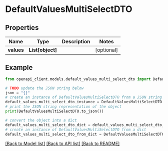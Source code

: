 # DefaultValuesMultiSelectDTO


## Properties

Name | Type | Description | Notes
------------ | ------------- | ------------- | -------------
**values** | **List[object]** |  | [optional] 

## Example

```python
from openapi_client.models.default_values_multi_select_dto import DefaultValuesMultiSelectDTO

# TODO update the JSON string below
json = "{}"
# create an instance of DefaultValuesMultiSelectDTO from a JSON string
default_values_multi_select_dto_instance = DefaultValuesMultiSelectDTO.from_json(json)
# print the JSON string representation of the object
print(DefaultValuesMultiSelectDTO.to_json())

# convert the object into a dict
default_values_multi_select_dto_dict = default_values_multi_select_dto_instance.to_dict()
# create an instance of DefaultValuesMultiSelectDTO from a dict
default_values_multi_select_dto_from_dict = DefaultValuesMultiSelectDTO.from_dict(default_values_multi_select_dto_dict)
```
[[Back to Model list]](../README.md#documentation-for-models) [[Back to API list]](../README.md#documentation-for-api-endpoints) [[Back to README]](../README.md)


